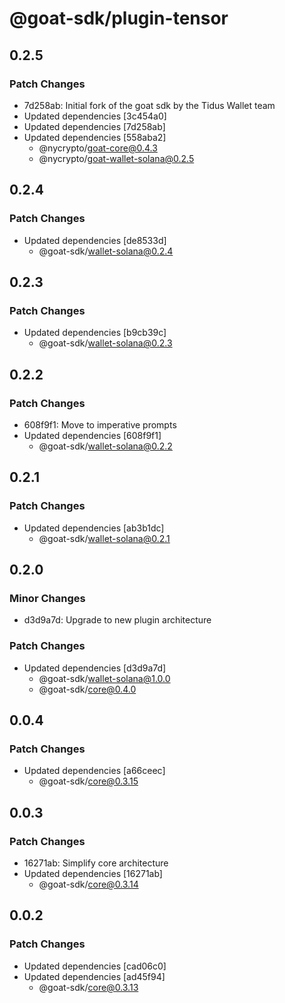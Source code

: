 # @goat-sdk/plugin-tensor

## 0.2.5

### Patch Changes

- 7d258ab: Initial fork of the goat sdk by the Tidus Wallet team
- Updated dependencies [3c454a0]
- Updated dependencies [7d258ab]
- Updated dependencies [558aba2]
  - @nycrypto/goat-core@0.4.3
  - @nycrypto/goat-wallet-solana@0.2.5

## 0.2.4

### Patch Changes

- Updated dependencies [de8533d]
  - @goat-sdk/wallet-solana@0.2.4

## 0.2.3

### Patch Changes

- Updated dependencies [b9cb39c]
  - @goat-sdk/wallet-solana@0.2.3

## 0.2.2

### Patch Changes

- 608f9f1: Move to imperative prompts
- Updated dependencies [608f9f1]
  - @goat-sdk/wallet-solana@0.2.2

## 0.2.1

### Patch Changes

- Updated dependencies [ab3b1dc]
  - @goat-sdk/wallet-solana@0.2.1

## 0.2.0

### Minor Changes

- d3d9a7d: Upgrade to new plugin architecture

### Patch Changes

- Updated dependencies [d3d9a7d]
  - @goat-sdk/wallet-solana@1.0.0
  - @goat-sdk/core@0.4.0

## 0.0.4

### Patch Changes

- Updated dependencies [a66ceec]
  - @goat-sdk/core@0.3.15

## 0.0.3

### Patch Changes

- 16271ab: Simplify core architecture
- Updated dependencies [16271ab]
  - @goat-sdk/core@0.3.14

## 0.0.2

### Patch Changes

- Updated dependencies [cad06c0]
- Updated dependencies [ad45f94]
  - @goat-sdk/core@0.3.13
